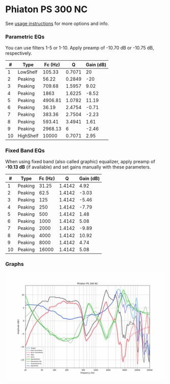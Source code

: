 # Phiaton PS 300 NC
See [usage instructions](https://github.com/jaakkopasanen/AutoEq#usage) for more options and info.

### Parametric EQs
You can use filters 1-5 or 1-10. Apply preamp of -10.70 dB or -10.75 dB, respectively.

|   # | Type      |   Fc (Hz) |      Q |   Gain (dB) |
|-----|-----------|-----------|--------|-------------|
|   1 | LowShelf  |    105.33 | 0.7071 |       20    |
|   2 | Peaking   |     56.22 | 0.2849 |      -20    |
|   3 | Peaking   |    709.68 | 1.5957 |        9.02 |
|   4 | Peaking   |   1863    | 1.6225 |       -8.52 |
|   5 | Peaking   |   4906.81 | 1.0782 |       11.19 |
|   6 | Peaking   |     36.19 | 2.4754 |       -0.71 |
|   7 | Peaking   |    383.36 | 2.7504 |       -2.23 |
|   8 | Peaking   |    593.41 | 3.4941 |        1.61 |
|   9 | Peaking   |   2968.13 | 6      |       -2.46 |
|  10 | HighShelf |  10000    | 0.7071 |        2.95 |

### Fixed Band EQs
When using fixed band (also called graphic) equalizer, apply preamp of **-10.13 dB** (if available) and set gains manually with these parameters.

|   # | Type    |   Fc (Hz) |      Q |   Gain (dB) |
|-----|---------|-----------|--------|-------------|
|   1 | Peaking |     31.25 | 1.4142 |        4.92 |
|   2 | Peaking |     62.5  | 1.4142 |       -3.03 |
|   3 | Peaking |    125    | 1.4142 |       -5.46 |
|   4 | Peaking |    250    | 1.4142 |       -7.79 |
|   5 | Peaking |    500    | 1.4142 |        1.48 |
|   6 | Peaking |   1000    | 1.4142 |        5.08 |
|   7 | Peaking |   2000    | 1.4142 |       -9.89 |
|   8 | Peaking |   4000    | 1.4142 |       10.92 |
|   9 | Peaking |   8000    | 1.4142 |        4.74 |
|  10 | Peaking |  16000    | 1.4142 |        5.08 |

### Graphs
![](./Phiaton%20PS%20300%20NC.png)
